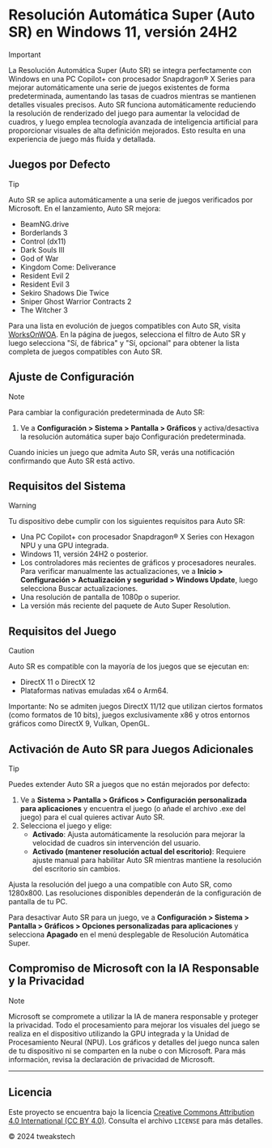 # Resolución Automática Super (Auto SR) en Windows 11, versión 24H2

> [!IMPORTANT]
> La Resolución Automática Super (Auto SR) se integra perfectamente con Windows en una PC Copilot+ con procesador Snapdragon® X Series para mejorar automáticamente una serie de juegos existentes de forma predeterminada, aumentando las tasas de cuadros mientras se mantienen detalles visuales precisos. Auto SR funciona automáticamente reduciendo la resolución de renderizado del juego para aumentar la velocidad de cuadros, y luego emplea tecnología avanzada de inteligencia artificial para proporcionar visuales de alta definición mejorados. Esto resulta en una experiencia de juego más fluida y detallada.

## Juegos por Defecto

> [!TIP]
> Auto SR se aplica automáticamente a una serie de juegos verificados por Microsoft. En el lanzamiento, Auto SR mejora:

- BeamNG.drive
- Borderlands 3
- Control (dx11)
- Dark Souls III
- God of War
- Kingdom Come: Deliverance
- Resident Evil 2
- Resident Evil 3
- Sekiro Shadows Die Twice
- Sniper Ghost Warrior Contracts 2
- The Witcher 3

Para una lista en evolución de juegos compatibles con Auto SR, visita [WorksOnWOA](https://www.worksonwoa.com/games). En la página de juegos, selecciona el filtro de Auto SR y luego selecciona "Sí, de fábrica" y "Sí, opcional" para obtener la lista completa de juegos compatibles con Auto SR.

## Ajuste de Configuración

> [!NOTE]
> Para cambiar la configuración predeterminada de Auto SR:

1. Ve a **Configuración > Sistema > Pantalla > Gráficos** y activa/desactiva la resolución automática super bajo Configuración predeterminada.

Cuando inicies un juego que admita Auto SR, verás una notificación confirmando que Auto SR está activo.

## Requisitos del Sistema

> [!WARNING]
> Tu dispositivo debe cumplir con los siguientes requisitos para Auto SR:

- Una PC Copilot+ con procesador Snapdragon® X Series con Hexagon NPU y una GPU integrada.
- Windows 11, versión 24H2 o posterior.
- Los controladores más recientes de gráficos y procesadores neurales. Para verificar manualmente las actualizaciones, ve a **Inicio > Configuración > Actualización y seguridad > Windows Update**, luego selecciona Buscar actualizaciones.
- Una resolución de pantalla de 1080p o superior.
- La versión más reciente del paquete de Auto Super Resolution.

## Requisitos del Juego

> [!CAUTION]
> Auto SR es compatible con la mayoría de los juegos que se ejecutan en:

- DirectX 11 o DirectX 12
- Plataformas nativas emuladas x64 o Arm64.

Importante: No se admiten juegos DirectX 11/12 que utilizan ciertos formatos (como formatos de 10 bits), juegos exclusivamente x86 y otros entornos gráficos como DirectX 9, Vulkan, OpenGL.

## Activación de Auto SR para Juegos Adicionales

> [!TIP]
> Puedes extender Auto SR a juegos que no están mejorados por defecto:

1. Ve a **Sistema > Pantalla > Gráficos > Configuración personalizada para aplicaciones** y encuentra el juego (o añade el archivo .exe del juego) para el cual quieres activar Auto SR.
2. Selecciona el juego y elige:
   - **Activado**: Ajusta automáticamente la resolución para mejorar la velocidad de cuadros sin intervención del usuario.
   - **Activado (mantener resolución actual del escritorio)**: Requiere ajuste manual para habilitar Auto SR mientras mantiene la resolución del escritorio sin cambios.

Ajusta la resolución del juego a una compatible con Auto SR, como 1280x800. Las resoluciones disponibles dependerán de la configuración de pantalla de tu PC.

Para desactivar Auto SR para un juego, ve a **Configuración > Sistema > Pantalla > Gráficos > Opciones personalizadas para aplicaciones** y selecciona **Apagado** en el menú desplegable de Resolución Automática Super.

## Compromiso de Microsoft con la IA Responsable y la Privacidad

> [!NOTE]
> Microsoft se compromete a utilizar la IA de manera responsable y proteger la privacidad. Todo el procesamiento para mejorar los visuales del juego se realiza en el dispositivo utilizando la GPU integrada y la Unidad de Procesamiento Neural (NPU). Los gráficos y detalles del juego nunca salen de tu dispositivo ni se comparten en la nube o con Microsoft. Para más información, revisa la declaración de privacidad de Microsoft.


---


## Licencia

 Este proyecto se encuentra bajo la licencia [Creative Commons Attribution 4.0 International (CC BY 4.0)](https://creativecommons.org/licenses/by/4.0/). Consulta el archivo `LICENSE` para más detalles.

© 2024 tweakstech
